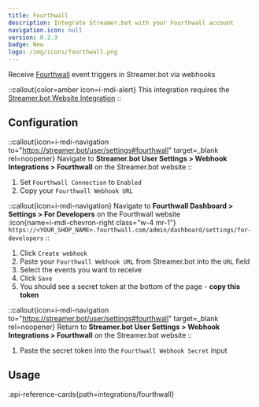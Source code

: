 ```yaml
---
title: Fourthwall
description: Integrate Streamer.bot with your Fourthwall account
navigation.icon: null
version: 0.2.3
badge: New
logo: /img/icons/fourthwall.png
---
```


Receive [Fourthwall](https://fourthwall.com) event triggers in Streamer.bot via webhooks

::callout{color=amber icon=i-mdi-alert}
This integration requires the [Streamer.bot Website Integration](/guide/integrations/streamerbot)
::

## Configuration

::callout{icon=i-mdi-navigation to="https://streamer.bot/user/settings#fourthwall" target=_blank rel=noopener}
Navigate to **Streamer.bot User Settings > Webhook Integrations > Fourthwall** on the Streamer.bot website
::

1. Set `Fourthwall Connection` to `Enabled`
2. Copy your `Fourthwall Webhook URL`

::callout{icon=i-mdi-navigation}
Navigate to **Fourthwall Dashboard > Settings > For Developers** on the Fourthwall website<br/>
:icon{name=i-mdi-chevron-right class="w-4 mr-1"} `https://<YOUR_SHOP_NAME>.fourthwall.com/admin/dashboard/settings/for-developers`
::

1. Click `Create webhook`
2. Paste your `Fourthwall Webhook URL` from Streamer.bot into the `URL` field
3. Select the events you want to receive
4. Click `Save`
5. You should see a secret token at the bottom of the page - **copy this token**

::callout{icon=i-mdi-navigation to="https://streamer.bot/user/settings#fourthwall" target=_blank rel=noopener}
Return to **Streamer.bot User Settings > Webhook Integrations > Fourthwall** on the Streamer.bot website
::

1. Paste the secret token into the `Fourthwall Webhook Secret` input

## Usage
:api-reference-cards{path=integrations/fourthwall}